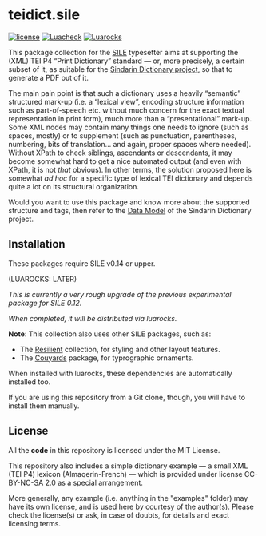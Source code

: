 # teidict.sile

[![license](https://img.shields.io/github/license/Omikhleia/teidict.sile)](LICENSE)
[![Luacheck](https://img.shields.io/github/workflow/status/Omikhleia/teidict.sile/Luacheck?label=Luacheck&logo=Lua)](https://github.com/Omikhleia/teidict.sile/actions?workflow=Luacheck)
[![Luarocks](https://img.shields.io/luarocks/v/Omikhleia/teidict.sile?label=Luarocks&logo=Lua)](https://luarocks.org/modules/Omikhleia/teidict.sile)

This package collection for the [SILE](https://github.com/sile-typesetter/sile) typesetter
aims at supporting the (XML) TEI P4 “Print Dictionary” standard — or, more precisely,
a certain subset of it, as suitable for the [Sindarin Dictionary project](https://github.com/Omikhleia/sindict),
so that to generate a PDF out of it.

The main pain point is that such a dictionary uses a heavily “semantic” structured
mark-up (i.e. a “lexical view”, encoding structure information such as part-of-speech
etc. without much concern for the exact textual representation in print form),
much more than a “presentational” mark-up. Some XML nodes may contain many things
one needs to ignore (such as spaces, mostly) or to supplement (such as punctuation,
parentheses, numbering, bits of translation… and again, proper spaces where needed).
Without XPath to check siblings, ascendants or descendants, it may become somewhat
hard to get a nice automated output (and even with XPath, it is not _that_ obvious).
In other terms, the solution proposed here is somewhat _ad hoc_ for a specific type
of lexical TEI dictionary and depends quite a lot on its structural organization.

Would you want to use this package and know more about the supported structure and tags,
then refer to the [Data Model](https://omikhleia.github.io/sindict/manual/DATA_MODEL.html)
of the Sindarin Dictionary project.

## Installation

These packages require SILE v0.14 or upper.

(LUAROCKS: LATER)

_This is currently a very rough upgrade of the previous experimental package for SILE 0.12._

_When completed, it will be distributed via luarocks._

**Note**: This collection also uses other SILE packages, such as:

- The [Resilient](https://github.com/Omikhleia/resilient.sile) collection, for styling and
  other layout features.
- The [Couyards](https://github.com/Omikhleia/couyards.sile) package, for typrographic ornaments.

When installed with luarocks, these dependencies are automatically installed too.

If you are using this repository from a Git clone, though, you will have to install them manually.

## License

All the **code** in this repository is licensed under the MIT License.

This repository also includes a simple dictionary example — a small XML (TEI P4) lexicon
(Almaqerin-French) — which is provided under license CC-BY-NC-SA 2.0 as a special arrangement.

More generally, any example (i.e. anything in the "examples" folder) may have its own
license, and is used here by courtesy of the author(s). Please check the license(s)
or ask, in case of doubts, for details and exact licensing terms.
